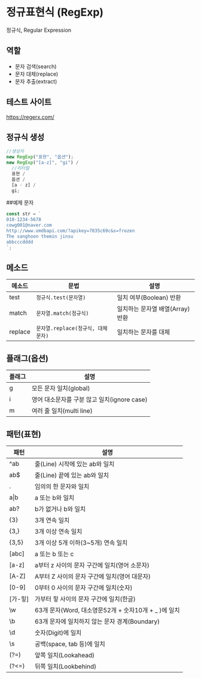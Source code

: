 # 정규표현식 (RegExp)

정규식, Regular Expression

## 역할

- 문자 검색(search)
- 문자 대체(replace)
- 문자 추출(extract)

## 테스트 사이트

https://regerx.com/

## 정규식 생성

```js
//생성자
new RegExp("표현", "옵션");
new RegExp("[a-z]", "gi") /
  //리터럴
  표현 /
  옵션 /
  [a - z] /
  gi;
```

##예제 문자

```js
const str = `
010-1234-5678
cowg001@naver.com
http://www.omdbapi.com/?apikey=7035c69c&s=frozen
The sanghoon themin jinsu
abbcccdddd
`;
```

## 메소드

| 메소드  | 문법                               | 설명                             |
| ------- | ---------------------------------- | -------------------------------- |
| test    | `정규식.test(문자열)`              | 일치 여부(Boolean) 반환          |
| match   | `문자열.match(정규식)`             | 일치하는 문자열 배열(Array) 반환 |
| replace | `문자열.replace(정규식, 대체문자)` | 일치하는 문자를 대체             |

## 플래그(옵션)

| 플래그 | 설명                                        |
| ------ | ------------------------------------------- |
| g      | 모든 문자 일치(global)                      |
| i      | 영어 대소문자를 구분 않고 일치(ignore case) |
| m      | 여러 줄 일치(multi line)                    |

## 패턴(표현)

| 패턴       | 설명                                                  |
| ---------- | ----------------------------------------------------- |
| ^ab        | 줄(Line) 시작에 있는 ab와 일치                        |
| ab$        | 줄(Line) 끝에 있는 ab와 일치                          |
| .          | 임의의 한 문자와 일치                                 |
| a&verbar;b | a 또는 b와 일치                                       |
| ab?        | b가 없거나 b와 일치                                   |
| {3}        | 3개 연속 일치                                         |
| {3,}       | 3개 이상 연속 일치                                    |
| {3,5}      | 3개 이상 5개 이하(3~5개) 연속 일치                    |
| [abc]      | a 또는 b 또는 c                                       |
| [a-z]      | a부터 z 사이의 문자 구간에 일치(영어 소문자)          |
| [A-Z]      | A부터 Z 사이의 문자 구간에 일치(영어 대문자)          |
| [0-9]      | 0부터 0 사이의 문자 구간에 일치(숫자)                 |
| [가-힣]    | 가부터 힣 사이의 문자 구간에 일치(한글)               |
| \w         | 63개 문자(Word, 대소영문52개 + 숫자10개 + \_ )에 일치 |
| \b         | 63개 문자에 일치하지 않는 문자 경계(Boundary)         |
| \d         | 숫자(Digit)에 일치                                    |
| \s         | 공백(space, tab 등)에 일치                            |
| (?=)       | 앞쪽 일치(Lookahead)                                  |
| (?<=)      | 뒤쪽 일치(Lookbehind)                                 |
